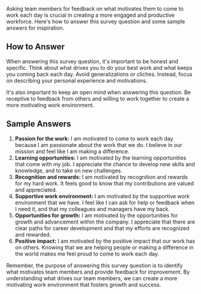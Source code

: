 

Asking team members for feedback on what motivates them to come to work each day is crucial in creating a more engaged and productive workforce. Here's how to answer this survey question and some sample answers for inspiration.

How to Answer
-------------

When answering this survey question, it's important to be honest and specific. Think about what drives you to do your best work and what keeps you coming back each day. Avoid generalizations or cliches. Instead, focus on describing your personal experience and motivations.

It's also important to keep an open mind when answering this question. Be receptive to feedback from others and willing to work together to create a more motivating work environment.

Sample Answers
--------------

1. **Passion for the work:** I am motivated to come to work each day because I am passionate about the work that we do. I believe in our mission and feel like I am making a difference.
2. **Learning opportunities:** I am motivated by the learning opportunities that come with my job. I appreciate the chance to develop new skills and knowledge, and to take on new challenges.
3. **Recognition and rewards:** I am motivated by recognition and rewards for my hard work. It feels good to know that my contributions are valued and appreciated.
4. **Supportive work environment:** I am motivated by the supportive work environment that we have. I feel like I can ask for help or feedback when I need it, and that my colleagues and managers have my back.
5. **Opportunities for growth:** I am motivated by the opportunities for growth and advancement within the company. I appreciate that there are clear paths for career development and that my efforts are recognized and rewarded.
6. **Positive impact:** I am motivated by the positive impact that our work has on others. Knowing that we are helping people or making a difference in the world makes me feel proud to come to work each day.

Remember, the purpose of answering this survey question is to identify what motivates team members and provide feedback for improvement. By understanding what drives our team members, we can create a more motivating work environment that fosters growth and success.
